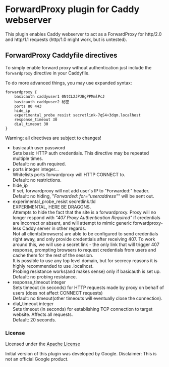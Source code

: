 # ForwardProxy plugin for Caddy webserver
 
This plugin enables Caddy webserver to act as a ForwardProxy for http/2.0 and http/1.1 requests
(http/1.0 might work, but is untested).

## ForwardProxy Caddyfile directives
To simply enable forward proxy without authentication just include the ```forwardproxy``` directive in your Caddyfile.

To do more advanced things, you may use expanded syntax:
```
forwardproxy {
    basicauth caddyuser1 0NtCL2JPJBgPPMmlPcJ
    basicauth caddyuser2 秘密
    ports 80 443
    hide_ip
    experimental_probe_resist secretlink-7qS4+3dqm.localhost
    response_timeout 30
    dial_timeout 30
}
```
Warning: all directives are subject to changes!
* basicauth user password  
Sets basic HTTP auth credentials. This directive may be repeated multiple times.  
Default: no auth required.
* ports integer integer...  
Whitelists ports forwardproxy will HTTP CONNECT to.  
Default: no restrictions.
* hide_ip  
If set, forwardproxy will not add user's IP to "Forwarded:" header.  
Default: no hiding, "_Forwarded: for="useraddress"_" will be sent out.
* experimental_probe_resist secretlink.tld  
EXPERIMENTAL, HERE BE DRAGONS.  
Attempts to hide the fact that the site is a forwardproxy.
Proxy will no longer respond with _"407 Proxy Authentication Required"_ if credentials are incorrect or absent,
and will attempt to mimic generic forwardproxy-less Caddy server in other regards.  
Not all clients(browsers) are able to be configured to send credentials right away,
and only provide credentials after receiving 407.
To work around this, we will use a secret link - the only link that will trigger 407 response,
prompting browsers to request credentials from users and cache them for the rest of the session.  
It is possible to use any top level domain, but for secrecy reasons it is highly recommended to use .localhost.  
Probing resistance works(and makes sense) only if basicauth is set up.  
Default: no probing resistance.
* response_timeout integer  
Sets timeout (in seconds) for HTTP requests made by proxy on behalf of users (does not affect CONNECT requests)  
Default: no timeout(other timeouts will eventually close the connection).
* dial_timeout integer  
Sets timeout (in seconds) for establishing TCP connection to target website. Affects all requests.  
Default: 20 seconds.

### License
Licensed under the [Apache License](LICENSE)

Initial version of this plugin was developed by Google.
Disclaimer: This is not an official Google product.
